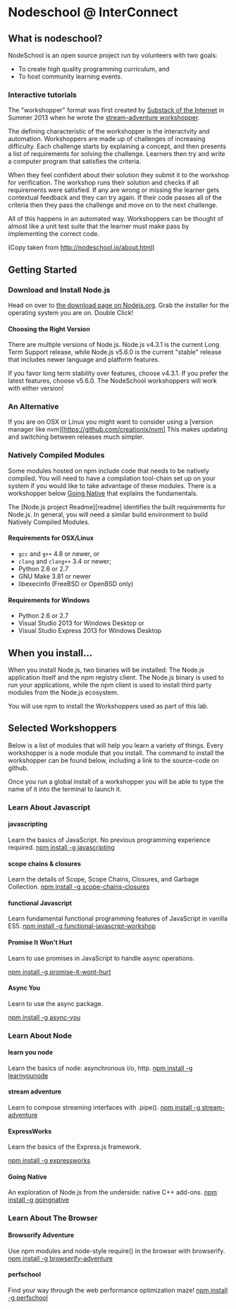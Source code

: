 # Nodeschool @ InterConnect

## What is nodeschool?

NodeSchool is an open source project run by volunteers with two goals: 

* To create high quality programming curriculum, and 
* To host community learning events.

### Interactive tutorials

The "workshopper" format was first created by [Substack of the Internet][substack] in Summer 2013 when he wrote the [stream-adventure workshopper][streamadventure].

The defining characteristic of the workshopper is the interactvity and automation. Workshoppers are made up of challenges of increasing difficulty. Each challenge starts by explaining a concept, and then presents a list of requirements for solving the challenge. Learners then try and write a computer program that satisfies the criteria.

When they feel confident about their solution they submit it to the workshop for verification. The workshop runs their solution and checks if all requirements were satisfied. If any are wrong or missing the learner gets contextual feedback and they can try again. If their code passes all of the criteria then they pass the challenge and move on to the next challenge.

All of this happens in an automated way. Workshoppers can be thought of almost like a unit test suite that the learner must make pass by implementing the correct code.

(Copy taken from http://nodeschool.io/about.html)

## Getting Started

### Download and Install Node.js

Head on over to [the download page on Nodejs.org][download].
Grab the installer for the operating system you are on.
Double Click!

#### Choosing the Right Version

There are multiple versions of Node.js. Node.js v4.3.1 is the current Long Term Support release, while Node.js v5.6.0 is the current "stable" release that includes newer language and platform features.

If you favor long term stability over features, choose v4.3.1. If you prefer the latest features, choose v5.6.0. The NodeSchool workshoppers will work with either version!

### An Alternative

If you are on OSX or Linux you might want to consider using a [version manager like nvm][https://github.com/creationix/nvm]
This makes updating and switching between releases much simpler.

### Natively Compiled Modules

Some modules hosted on npm include code that needs to be natively compiled. You will need to have a compilation tool-chain set up on your system if you would like to take advantage of these modules. There is a workshopper below [Going Native][native] that explains the fundamentals.

The [Node.js project Readme][readme] identifies the built requirements for Node.js. In general, you will need a similar build environment to build Natively Compiled Modules.

#### Requirements for OSX/Linux 

* `gcc` and `g++` 4.8 or newer, or 
* `clang` and `clang++` 3.4 or newer;
* Python 2.6 or 2.7
* GNU Make 3.81 or newer
* libexecinfo (FreeBSD or OpenBSD only)

#### Requirements for Windows 

* Python 2.6 or 2.7
* Visual Studio 2013 for Windows Desktop or 
* Visual Studio Express 2013 for Windows Desktop

## When you install...

When you install Node.js, two binaries will be installed: The Node.js application itself and the npm registry client. The Node.js binary is used to run your applications, while the npm client is used to install third party modules from the Node.js ecosystem.

You will use npm to install the Workshoppers used as part of this lab.

## Selected Workshoppers

Below is a list of modules that will help you learn a variety of things. Every workshopper is a node module that you install. The command to install the workshopper can be found below, including a link to the source-code on github.

Once you run a global install of a workshopper you will be able to type the name of it into the terminal to launch it.

### Learn About Javascript

#### javascripting

Learn the basics of JavaScript. No previous programming experience required.
[npm install -g javascripting][javascripting]

#### scope chains & closures

Learn the details of Scope, Scope Chains, Closures, and Garbage Collection.
[npm install -g scope-chains-closures][scc]

#### functional Javascript

Learn fundamental functional programming features of JavaScript in vanilla ES5.
[npm install -g functional-javascript-workshop][functional]

#### Promise It Won't Hurt

Learn to use promises in JavaScript to handle async operations.

[npm install -g promise-it-wont-hurt][promise]

#### Async You

Learn to use the async package.

[npm install -g async-you][async]

### Learn About Node

#### learn you node

Learn the basics of node: asynchronous i/o, http.
[npm install -g learnyounode][learnyounode]

#### stream adventure

Learn to compose streaming interfaces with .pipe().
[npm install -g stream-adventure][streamadventure]

#### ExpressWorks

Learn the basics of the Express.js framework.

[npm install -g expressworks][ExpressWorks]

#### Going Native

An exploration of Node.js from the underside: native C++ add-ons.
[npm install -g goingnative][native]

### Learn About The Browser

#### Browserify Adventure

Use npm modules and node-style require() in the browser with browserify.
[npm install -g browserify-adventure][browserify]

#### perfschool

Find your way through the web performance optimization maze!
[npm install -g perfschool][perfschool]

[Node.js project readme]: https://github.com/nodejs/node#build
[nodeschool]: http://nodeschool.io/
[substack]: http://substack.net/
[download]:https://nodejs.org/en/download/
[nvm]: https://github.com/creationix/nvm
[javascripting]: https://www.github.com/sethvincent/javascripting
[learnyounode]: https://www.github.com/workshopper/learnyounode
[streamadventure]:https://github.com/substack/stream-adventure
[scc]: https://github.com/jesstelford/scope-chains-closures
[functional]: https://github.com/timoxley/functional-javascript-workshop
[ExpressWorks]: https://github.com/azat-co/expressworks
[promise]: https://github.com/stevekane/promise-it-wont-hurt
[async]: https://github.com/bulkan/async-you
[native]: https://github.com/workshopper/goingnative
[browserify]: https://github.com/substack/browserify-adventure
[perfschool]: https://github.com/bevacqua/perfschool
